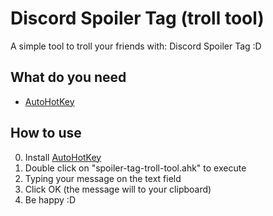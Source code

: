 # Discord Spoiler Tag (troll tool)
A simple tool to troll your friends with: Discord Spoiler Tag :D

## What do you need
- [AutoHotKey](https://www.autohotkey.com/)

## How to use
0. Install [AutoHotKey](https://www.autohotkey.com/)
1. Double click on "spoiler-tag-troll-tool.ahk" to execute
2. Typing your message on the text field
3. Click OK (the message will to your clipboard)
4. Be happy :D
